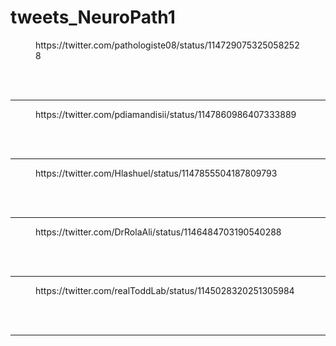 # tweets_NeuroPath1


<figure class="wp-block-embed-twitter wp-block-embed is-type-rich">
<div class="wp-block-embed__wrapper">
https://twitter.com/pathologiste08/status/1147290753250582528</div></figure>
<br>
<br>
<hr>

<figure class="wp-block-embed-twitter wp-block-embed is-type-rich">
<div class="wp-block-embed__wrapper">
https://twitter.com/pdiamandisii/status/1147860986407333889</div></figure>
<br>
<br>
<hr>

<figure class="wp-block-embed-twitter wp-block-embed is-type-rich">
<div class="wp-block-embed__wrapper">
https://twitter.com/Hlashuel/status/1147855504187809793</div></figure>
<br>
<br>
<hr>

<figure class="wp-block-embed-twitter wp-block-embed is-type-rich">
<div class="wp-block-embed__wrapper">
https://twitter.com/DrRolaAli/status/1146484703190540288</div></figure>
<br>
<br>
<hr>

<figure class="wp-block-embed-twitter wp-block-embed is-type-rich">
<div class="wp-block-embed__wrapper">
https://twitter.com/realToddLab/status/1145028320251305984</div></figure>
<br>
<br>
<hr>
